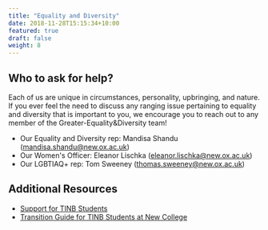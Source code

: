 ```yaml
---
title: "Equality and Diversity"
date: 2018-11-28T15:15:34+10:00
featured: true
draft: false
weight: 8
---
```


## Who to ask for help?

Each of us are unique in circumstances, personality, upbringing, and nature. If you ever feel the need to discuss any ranging issue pertaining to equality and diversity that is important to you, we encourage you to reach out to any member of the Greater-Equality&Diversity team!

* Our Equality and Diversity rep: Mandisa Shandu (mandisa.shandu@new.ox.ac.uk)
* Our Women's Officer: Eleanor Lischka (eleanor.lischka@new.ox.ac.uk)
* Our LGBTIAQ+ rep: Tom Sweeney (thomas.sweeney@new.ox.ac.uk)


## Additional Resources

* [Support for TINB Students](/docs/Support-TINBS.pdf)
* [Transition Guide for TINB Students at New College](/docs/Transition-Guide.pdf)